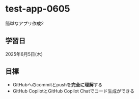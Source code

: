 # test-app-0605
簡単なアプリ作成2

## 学習日
2025年6月5日(木)

## 目標
-  GitHubへのcommitとpushを**完全に理解**する
-  GitHub CopilotとGitHub Copilot Chatでコード生成ができる
